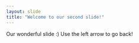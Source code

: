 ```yaml
---
layout: slide
title: "Welcome to our second slide!"
---
```

Our wonderful slide :)
Use the left arrow to go back!
